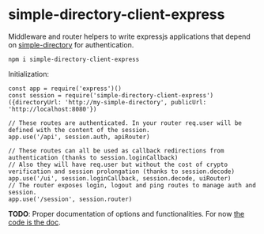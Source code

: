 # simple-directory-client-express

Middleware and router helpers to write expressjs applications that depend on [simple-directory](https://koumoul-dev.github.io/simple-directory/) for authentication.

    npm i simple-directory-client-express

Initialization:

```
const app = require('express')()
const session = require('simple-directory-client-express')({directoryUrl: 'http://my-simple-directory', publicUrl: 'http://localhost:8080'})

// These routes are authenticated. In your router req.user will be defined with the content of the session.
app.use('/api', session.auth, apiRouter)

// These routes can all be used as callback redirections from authentication (thanks to session.loginCallback)
// Also they will have req.user but without the cost of crypto verification and session prolongation (thanks to session.decode)
app.use('/ui', session.loginCallback, session.decode, uiRouter)
// The router exposes login, logout and ping routes to manage auth and session.
app.use('/session', session.router)
```

**TODO**: Proper documentation of options and functionalities. For now [the code is the doc](https://github.com/koumoul-dev/simple-directory-client-express/blob/master/index.js).
